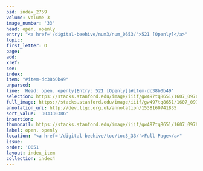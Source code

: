 ```yaml
---
pid: index_2759
volume: Volume 3
image_number: '33'
head: open. openly
entry: "<a href='/digital-beehive/num3/num_0653/'>521 [Openly]</a>"
topic:
first_letter: O
page:
add:
xref:
see:
index:
item: "#item-dc38b0b49"
unparsed:
line: 'Head: open. openly|Entry: 521 [Openly]|#item-dc38b0b49'
selection: https://stacks.stanford.edu/image/iiif/gw497tq8651/1607_0976/1545,386,539,135/full/0/default.jpg
full_image: https://stacks.stanford.edu/image/iiif/gw497tq8651/1607_0976/full/full/0/default.jpg
annotation_uri: http://dev.llgc.org.uk/annotation/1538160741835
sort_value: '303330386'
insertion:
thumbnail: https://stacks.stanford.edu/image/iiif/gw497tq8651/1607_0976/1545,386,539,135/150,/0/default.jpg
label: open. openly
location: "<a href='/digital-beehive/toc/toc3_33/'>Full Page</a>"
issue:
order: '0051'
layout: index_item
collection: index4
---
```


